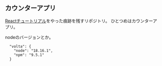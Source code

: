 ## カウンターアプリ

[Reactチュートリアル](https://ja.react.dev/learn)をやった痕跡を残すリポジトリ。
ひとつめはカウンターアプリ。

nodeのバージョンとか。

```
  "volta": {
    "node": "18.16.1",
    "npm": "9.5.1"
  }
```